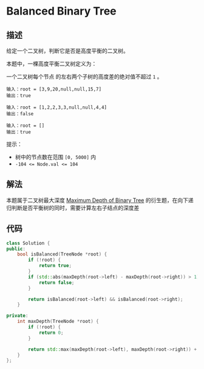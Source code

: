 # Balanced Binary Tree

## 描述

给定一个二叉树，判断它是否是高度平衡的二叉树。

本题中，一棵高度平衡二叉树定义为：

一个二叉树每个节点 的左右两个子树的高度差的绝对值不超过 `1` 。

```
输入：root = [3,9,20,null,null,15,7]
输出：true
```
```
输入：root = [1,2,2,3,3,null,null,4,4]
输出：false
```
```
输入：root = []
输出：true
```

提示：

- 树中的节点数在范围 `[0, 5000]` 内
- `-104 <= Node.val <= 104`

## 解法

本题属于二叉树最大深度 [Maximum Depth of Binary Tree](../maximum_depth_of_binary_tree/) 的衍生题，在向下递归判断是否平衡树的同时，需要计算左右子结点的深度差

## 代码

```cpp
class Solution {
public:
    bool isBalanced(TreeNode *root) {
        if (!root) {
            return true;
        }
        if (std::abs(maxDepth(root->left) - maxDepth(root->right)) > 1) {
            return false;
        }

        return isBalanced(root->left) && isBalanced(root->right);
    }

private:
    int maxDepth(TreeNode *root) {
        if (!root) {
            return 0;
        }

        return std::max(maxDepth(root->left), maxDepth(root->right)) + 1;
    }
};
```
